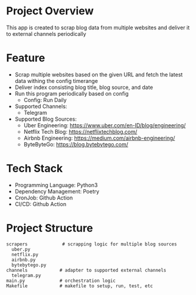 # Project Overview
This app is created to scrap blog data from multiple websites and deliver it to external channels periodically

# Feature
- Scrap multiple websites based on the given URL and fetch the latest data withing the config timerange
- Deliver index consisting blog title, blog source, and date
- Run this program periodically based on config
    - Config: Run Daily
- Supported Channels:
    - Telegram
- Supported Blog Sources:
    - Uber Engineering: https://www.uber.com/en-ID/blog/engineering/
    - Netflix Tech Blog: https://netflixtechblog.com/
    - Airbnb Engineering: https://medium.com/airbnb-engineering/
    - ByteByteGo: https://blog.bytebytego.com/

# Tech Stack
- Programming Language: Python3
- Dependency Management: Poetry
- CronJob: Github Action
- CI/CD: Github Action

# Project Structure
```
scrapers             # scrapping logic for multiple blog sources
  uber.py
  netflix.py
  airbnb.py
  bytebytego.py
channels            # adapter to supported external channels
  telegram.py    
main.py             # orchestration logic
Makefile            # makefile to setup, run, test, etc
```
